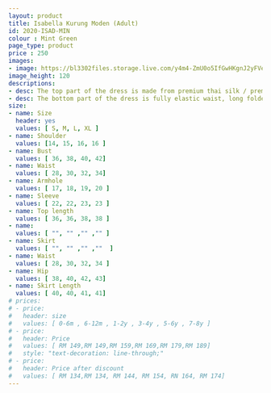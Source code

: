 ```yaml
---
layout: product
title: Isabella Kurung Moden (Adult)
id: 2020-ISAD-MIN
colour : Mint Green
page_type: product
price : 250
images:
- image: https://bl3302files.storage.live.com/y4m4-ZmU0o5IfGwHKgnJ2yFVe7VP2aeyS50WT7bzkcQONX6FYfc01Vv6SbHzsKsyyAiy8qI7QMG3onP48Zor2tUssDr6itftaVgYXzgAmxuMIXkn6PdzBlbxH-fcCwJ6Gmg4GQMtPurSERQTa-nJdfgPN_YR-Nr5Yvb9PH4MXKQqCM8Htf3xQMAX1omR1FEvfBk?width=819&height=1024&cropmode=none
image_height: 120
descriptions:
- desc: The top part of the dress is made from premium thai silk / premium getman cotton. The design is round neck with zip at the back. Border lace with exclusive beads
- desc: The bottom part of the dress is fully elastic waist, long folded skirt.
size:
- name: Size
  header: yes
  values: [ S, M, L, XL ]
- name: Shoulder
  values: [14, 15, 16, 16 ]
- name: Bust
  values: [ 36, 38, 40, 42]
- name: Waist
  values: [ 28, 30, 32, 34]
- name: Armhole
  values: [ 17, 18, 19, 20 ]
- name: Sleeve
  values: [ 22, 22, 23, 23 ]
- name: Top length
  values: [ 36, 36, 38, 38 ]
- name: 
  values: [ "", "" ,"" ,"" ]
- name: Skirt
  values: [ "", "" ,"" ,""  ]
- name: Waist
  values: [ 28, 30, 32, 34 ]
- name: Hip
  values: [ 38, 40, 42, 43]
- name: Skirt Length
  values: [ 40, 40, 41, 41]
# prices:
# - price:
#   header: size
#   values: [ 0-6m , 6-12m , 1-2y , 3-4y , 5-6y , 7-8y ]
# - price:
#   header: Price
#   values: [ RM 149,RM 149,RM 159,RM 169,RM 179,RM 189]
#   style: "text-decoration: line-through;"
# - price:
#   header: Price after discount
#   values: [ RM 134,RM 134, RM 144, RM 154, RN 164, RM 174]
---
```


  
